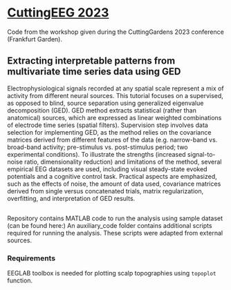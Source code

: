 # [CuttingEEG 2023](https://cuttinggardens2023.org/gardens/frankfurt/)
Code from the workshop given during the CuttingGardens 2023 conference (Frankfurt Garden).

## Extracting interpretable patterns from multivariate time series data using GED

Electrophysiological signals recorded at any spatial scale represent a mix of activity from different neural sources. This tutorial focuses on a supervised, as opposed to blind, source separation using generalized eigenvalue decomposition (GED). GED method extracts statistical (rather than anatomical) sources, which are expressed as linear weighted combinations of electrode time series (spatial filters). Supervision step involves data selection for implementing GED, as the method relies on the covariance matrices derived from different features of the data (e.g. narrow-band vs. broad-band activity; pre-stimulus vs. post-stimulus period; two experimental conditions). To illustrate the strengths (increased signal-to-noise ratio, dimensionality reduction) and limitations of the method, several empirical EEG datasets are used, including visual steady-state evoked potentials and a cognitive control task. Practical aspects are emphasized, such as the effects of noise, the amount of data used, covariance matrices derived from single versus concatenated trials, matrix regularization, overfitting, and interpretation of GED results.
##

Repository contains MATLAB code to run the analysis using sample dataset (can be found here:)
An auxiliary_code folder contains additional scripts required for running the analysis. These scripts were adapted from external sources.

### Requirements
EEGLAB toolbox is needed for plotting scalp topographies using `topoplot` function.


